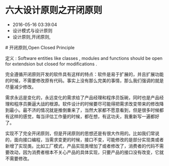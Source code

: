 # 六大设计原则之开闭原则
- 2016-05-16 03:39:04
- 设计模式与设计原则
- 设计原则,开闭原则,

<!--markdown--># 开闭原则,Open Closed Principle

定义 : Software entities like classes , modules and functions should be open for extendsion but closed for modifications .


完全遵循开闭原则开发的软件具有这样的特点：软件是易于扩展的，并且扩展功能的时候，不需要修改原有代码。事实上没有那么完美的事情，那么我们强调的就是尽量减少修改。

需求永远是变化的，永远变化的需求给了产品经理和程序员饭碗，同时也是产品经理和程序员撕逼大战的根源。软件设计的时候要尽可能得把需求改变带来的修改降到最小。最不济的情况就是推倒重来了，当然大家都不愿意看到，但是很多时候都有这样的感觉，每当评估工作量的时候，都在想，有这功夫，我重新写一遍都好了。

实现不了完全开闭原则，但是开闭原则的思想还是有很大作用的。比如我们常说的，面向接口编程，当需求变更的时候，接口不变，可能修改的是部分实现类或者新增了实现类。比如工厂模式，产品实现类增加了或者修改了，消费者的代码不需要改动，因为消费者根本不关心产品的具体实现，只要产品的接口没有改变，它就不需要修改。